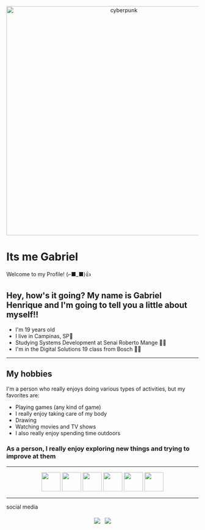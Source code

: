 <p align="center">
  <img src= https://wallpaperaccess.com/full/4910984.gif alt= "cyberpunk"  width="600"/>
</p>


# Its me Gabriel

Welcome to my Profile! (⌐■_■)👍

<h2>Hey, how's it going? My name is Gabriel Henrique and I'm going to tell you a little about myself!!</h2>



<ul>
  <li> I'm 19 years old</li>
  <li> I live in Campinas, SP📌</li>
  <li> Studying Systems Development at Senai Roberto Mange 👨‍🎓</li>
  <li> I'm in the Digital Solutions 19 class from Bosch 💪🎲</li>
</ul>

<hr>
<h2> My hobbies</h2>


I'm a person who really enjoys doing various types of activities, but my favorites are:
<ul>
<li> Playing games (any kind of game)</li>
<li> I really enjoy taking care of my body</li>
<li> Drawing</li>
<li> Watching movies and TV shows</li>
<li> I also really enjoy spending time outdoors</li>
</ul>

<h3> As a person, I really enjoy exploring new things and trying to improve at them</h3>

</main>

<hr>

<p align="center">
<img src="https://cdn-icons-png.flaticon.com/512/174/174854.png" width="50"/>
<img src="https://cdn.iconscout.com/icon/free/png-256/free-css3-icon-svg-png-download-1175237.png" width="50"/>
  <img src="https://img.icons8.com/fluent/512/javascript.png" width="50"/>
  <img src="https://uxwing.com/wp-content/themes/uxwing/download/brands-and-social-media/canva-icon.png" width="50"/>
  <img src="https://upload.wikimedia.org/wikipedia/commons/thumb/9/9a/Visual_Studio_Code_1.35_icon.svg/2048px-Visual_Studio_Code_1.35_icon.svg.png" width="50"/>
  <img src="https://upload.wikimedia.org/wikipedia/commons/thumb/c/c3/Python-logo-notext.svg/1200px-Python-logo-notext.svg.png" width="50"/>
</p>

<hr>
social media

<div style="display: flex; gap: 12px; align-items: center; justify-content: center; margin-top: 20px;">
  
  <a href="https://mail.google.com/mail/?view=cm&fs=1&to=gbielhenrique0696@gmail.com" target="_blank">
    <img loading="lazy" src="https://img.shields.io/badge/Gmail-D14836?style=for-the-badge&logo=gmail&logoColor=white">
  </a>
  <a href="https://www.instagram.com/santzzs__" target="_blank">
    <img loading="lazy" src="https://img.shields.io/badge/Instagram-E4405F?style=for-the-badge&logo=instagram&logoColor=white">
  </a>
</div>


